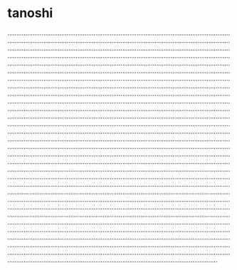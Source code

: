 # tanoshi
.............................................................................................................................................................................................................................................................................................................................................................................................................................................................................................................................................................................................................................................................................................................................................................................................................................................................................................................................................................................................................................................................................................................................................................................................................................................................................................................................................................................................................................................................................................................................................................................................................................................................................................................................................................................................................................................................................................................................................................................................................................................................................................................................................................................................................................................................................................................................................................................................................................................................................................................................................................................................................................................................................................................................................................................................................................................................................................................................................................................................................................................................................................................................................................................................................................................................................................................................................................................................................................................................................................................................................................................................................................................................................................................................................................................................................................................................................................................................................................................................